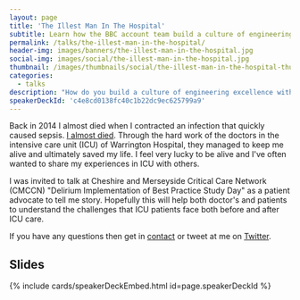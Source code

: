 ```yaml
---
layout: page
title: 'The Illest Man In The Hospital'
subtitle: Learn how the BBC account team build a culture of engineering excellence
permalink: /talks/the-illest-man-in-the-hospital/
header-img: images/banners/the-illest-man-in-the-hospital.jpg
social-img: images/social/the-illest-man-in-the-hospital.jpg
thumbnail: /images/thumbnails/social/the-illest-man-in-the-hospital-thumb.jpg
categories:
  - talks
description: "How do you build a culture of engineering excellence within a development team? How do you ensure code quality for applications that get used by millions of people as soon as they're deployed to your production environment? Learn more in this talk."
speakerDeckId: 'c4e8cd0138fc40c1b22dc9ec625799a9'
---
```


Back in 2014 I almost died when I contracted an infection that quickly caused sepsis. [I almost died](/how-i-almost-died). Through the hard work of the doctors in the intensive care unit (ICU) of Warrington Hospital, they managed to keep me alive and ultimately saved my life. I feel very lucky to be alive and I've often wanted to share my experiences in ICU with others.

I was invited to talk at Cheshire and Merseyside Critical Care Network (CMCCN) "Delirium Implementation of Best Practice Study Day" as a patient advocate to tell me story. Hopefully this will help both doctor's and patients to understand the challenges that ICU patients face both before and after ICU care.

If you have any questions then get in [contact](/contact) or tweet at me on [Twitter](https://twitter.com/marclittlemore).

## Slides

{% include cards/speakerDeckEmbed.html id=page.speakerDeckId %}
